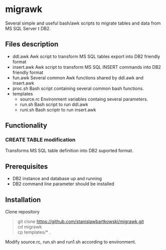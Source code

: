 # migrawk

Several simple and useful bash/awk scripts to migrate tables and data from MS SQL Server t DB2.

## Files description

* ddl.awk Awk script to transform MS SQL tables export into DB2 friendly format
* insert.awk Awk script to transform MS SQL INSERT commands into DB2 friendly format
* fun.awk Several common Awk functions shared by ddl.awk and insert.awk
* proc.sh Bash script containing several common bash functions.
* templates
  * source.rc Environment variables containg several parameters.
  * run.sh Bash script to run ddl.awk 
  * runi.sh Bash scriptr to run insert.awk

## Functionality

### CREATE TABLE modification

Transforms MS SQL table definition into DB2 suported format.<br>




## Prerequisites

* DB2 instance and database up and running
* DB2 command line parameter should be installed

## Installation

Clone repository

> git clone https://github.com/stanislawbartkowski/migrawk.git<br>
> cd migrawk<br>
> cp templates/* .<br>

Modify source.rc, run.sh and run1.sh according to environment.


